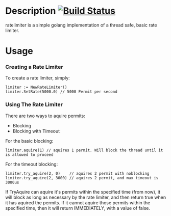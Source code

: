 # Description [![Build Status](https://travis-ci.org/nncm/ratelimiter.svg?branch=master)](https://travis-ci.org/nncm/ratelimiter)

ratelimiter is a simple golang implementation of a thread safe, basic rate limiter.

# Usage

### Creating a Rate Limiter

To create a rate limiter, simply:

```
limiter := NewRateLimiter()
limiter.SetRate(5000.0) // 5000 Permit per second
```


### Using The Rate Limiter

There are two ways to aquire permits:

  * Blocking
  * Blocking with Timeout

For the basic blocking:

```
limiter.aquire(1) // aquires 1 permit. Will block the thread until it is allowed to proceed
```

For the timeout blocking:

```
limiter.try_aquire(2, 0)    // aquires 2 permit with noblocking
limiter.try_aquire(2, 3000) // aquires 2 permit, and max timeout is 3000us
```

If TryAquire can aquire it's permits within the specified time (from now), it will block as long as necessary by the rate limiter, and then return true when it has aquired the permits. If it cannot aquire those permits within the specified time, then it will return IMMEDIATELY, with a value of false.
